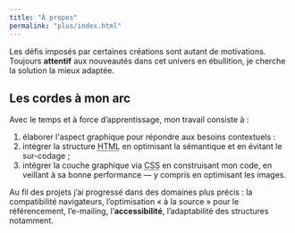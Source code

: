 ```yaml
---
title: "À propos"
permalink: "plus/index.html"
---
```

<p>Les défis imposés par certaines créations sont autant de motivations. Toujours <strong>attentif</strong> aux nouveautés dans cet univers en ébullition, je cherche la solution la mieux adaptée.</p>
<h2>Les cordes à mon arc</h2>
<p>Avec le temps et à force d&rsquo;apprentissage, mon travail consiste à&nbsp;:</p>
<ol>
<li>élaborer l&apos;aspect graphique pour répondre aux besoins contextuels&nbsp;:</li>
<li>intégrer la structure <abbr title="HyperText Markup Language" lang="en">HTML</abbr> en optimisant la sémantique et en évitant le sur-codage&nbsp;;</li>
<li>intégrer la couche graphique via <abbr title="Cascading Style Sheet" lang="en">CSS</abbr> en construisant mon code, en veillant à sa bonne performance&nbsp;— y compris en optimisant les images.</li>
</ol>
<p>Au fil des projets j’ai progressé dans des domaines plus précis&nbsp;: la compatibilité navigateurs, l’optimisation «&nbsp;à la source&nbsp;» pour le référencement, l’e-mailing, l’<strong>accessibilité</strong>, l’adaptabilité des structures notamment.</p>
